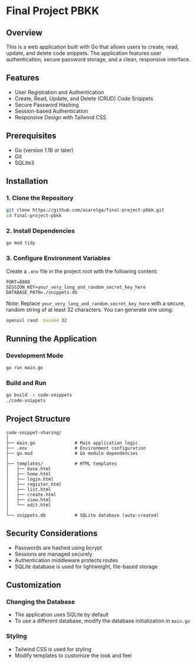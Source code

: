 # Final Project PBKK

## Overview

This is a web application built with Go that allows users to create, read, update, and delete code snippets. The application features user authentication, secure password storage, and a clean, responsive interface.

## Features

- User Registration and Authentication
- Create, Read, Update, and Delete (CRUD) Code Snippets
- Secure Password Hashing
- Session-based Authentication
- Responsive Design with Tailwind CSS

## Prerequisites

- Go (version 1.16 or later)
- Git
- SQLite3

## Installation

### 1. Clone the Repository

```bash
git clone https://github.com/azarelga/final-project-pbkk.git
cd final-project-pbkk
```

### 2. Install Dependencies

```bash
go mod tidy
```

### 3. Configure Environment Variables

Create a `.env` file in the project root with the following content:

```
PORT=8080
SESSION_KEY=your_very_long_and_random_secret_key_here
DATABASE_PATH=./snippets.db
```

Note: Replace `your_very_long_and_random_secret_key_here` with a secure, random string of at least 32 characters. You can generate one using:

```bash
openssl rand -base64 32
```

## Running the Application

### Development Mode

```bash
go run main.go
```

### Build and Run

```bash
go build -o code-snippets
./code-snippets
```

## Project Structure

```
code-snippet-sharing/
│
├── main.go               # Main application logic
├── .env                  # Environment configuration
├── go.mod                # Go module dependencies
│
├── templates/            # HTML templates
│   ├── base.html
│   ├── home.html
│   ├── login.html
│   ├── register.html
│   ├── list.html
│   ├── create.html
│   ├── view.html
│   └── edit.html
│
└── snippets.db           # SQLite database (auto-created)
```

## Security Considerations

- Passwords are hashed using bcrypt
- Sessions are managed securely
- Authentication middleware protects routes
- SQLite database is used for lightweight, file-based storage

## Customization

### Changing the Database

- The application uses SQLite by default
- To use a different database, modify the database initialization in `main.go`

### Styling

- Tailwind CSS is used for styling
- Modify templates to customize the look and feel
